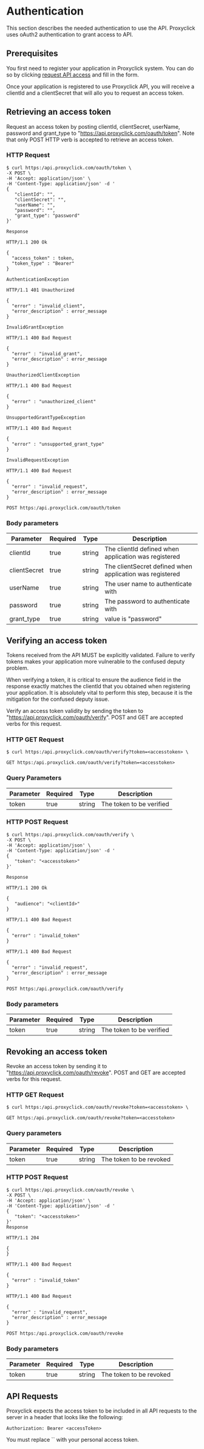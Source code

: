 # Authentication

This section describes the needed authentication to use the API.
Proxyclick uses oAuth2 authentication to grant access to API. 

## Prerequisites

You first need to register your application in Proxyclick system. You can do so by clicking [request API access](https://www.proxyclick.com/api-access-request) and fill in the form.

Once your application is registered to use Proxyclick API, you will receive a clientId and a clientSecret that will allo you to request an access token. 

## Retrieving an access token

Request an access token by posting clientId, clientSecret, userName, password and grant_type to "https://api.proxyclick.com/oauth/token". Note that only POST HTTP verb is accepted to retrieve an access token.

### HTTP Request

```shell
$ curl https:/api.proxyclick.com/oauth/token \
-X POST \
-H 'Accept: application/json' \
-H 'Content-Type: application/json' -d '
{
   "clientId": "",
   "clientSecret": "",
   "userName": "",
   "password": "",
   "grant_type": "password"
}'

Response

HTTP/1.1 200 Ok

{
  "access_token" : token,
  "token_type" : "Bearer"
}

AuthenticationException

HTTP/1.1 401 Unauthorized

{
  "error" : "invalid_client",
  "error_description" : error_message	
}

InvalidGrantException

HTTP/1.1 400 Bad Request

{
  "error" : "invalid_grant",
  "error_description" : error_message	
}

UnauthorizedClientException

HTTP/1.1 400 Bad Request

{
  "error" : "unauthorized_client"
}

UnsupportedGrantTypeException

HTTP/1.1 400 Bad Request

{
  "error" : "unsupported_grant_type"
}

InvalidRequestException

HTTP/1.1 400 Bad Request

{
  "error" : "invalid_request",
  "error_description" : error_message	
}
```

`POST https:/api.proxyclick.com/oauth/token`

### Body parameters

Parameter | Required | Type | Description
--------- | -------- | ---- | -----------
clientId | true | string | The clientId defined when application was registered
clientSecret | true | string | The clientSecret defined when application was registered
userName | true | string | The user name to authenticate with
password | true | string | The password to authenticate with
grant_type | true | string |value is "password"
  


## Verifying an access token

Tokens received from the API MUST be explicitly validated. Failure to verify tokens makes your application more vulnerable to the confused deputy problem. 

When verifying a token, it is critical to ensure the audience field in the response exactly matches the clientId that you obtained when registering your application. It is absolutely vital to perform this step, because it is the mitigation for the confused deputy issue. 

Verify an access token validity by sending the token to "https://api.proxyclick.com/oauth/verify".
POST and GET are accepted verbs for this request.

### HTTP GET Request

```shell
$ curl https:/api.proxyclick.com/oauth/verify?token=<accesstoken> \
```

`GET https:/api.proxyclick.com/oauth/verify?token=<accesstoken>`

### Query Parameters

Parameter | Required | Type | Description
--------- | -------- | ---- | -----------
token | true | string | The token to be verified


### HTTP POST Request

```shell
$ curl https:/api.proxyclick.com/oauth/verify \
-X POST \
-H 'Accept: application/json' \
-H 'Content-Type: application/json' -d '
{
   "token": "<accesstoken>"
}'

Response

HTTP/1.1 200 Ok

{
   "audience": "<clientId>"
}

HTTP/1.1 400 Bad Request

{
  "error" : "invalid_token"
}

HTTP/1.1 400 Bad Request

{
  "error" : "invalid_request",
  "error_description" : error_message
}
```

`POST https:/api.proxyclick.com/oauth/verify`

### Body parameters

Parameter | Required | Type | Description
--------- | -------- | ---- | -----------
token | true | string | The token to be verified 


## Revoking an access token

Revoke an access token by sending it to "https://api.proxyclick.com/oauth/revoke".
POST and GET are accepted verbs for this request.
   
### HTTP GET Request

```shell
$ curl https:/api.proxyclick.com/oauth/revoke?token=<accesstoken> \
```

`GET https:/api.proxyclick.com/oauth/revoke?token=<accesstoken>`

### Query parameters

Parameter | Required | Type | Description
--------- | -------- | ---- | -----------
token | true | string | The token to be revoked


### HTTP POST Request

```shell
$ curl https:/api.proxyclick.com/oauth/revoke \
-X POST \
-H 'Accept: application/json' \
-H 'Content-Type: application/json' -d '
{
   "token": "<accesstoken>"
}'
Response

HTTP/1.1 204

{
}

HTTP/1.1 400 Bad Request

{
  "error" : "invalid_token"
}

HTTP/1.1 400 Bad Request

{
  "error" : "invalid_request",
  "error_description" : error_message
}
```

`POST https:/api.proxyclick.com/oauth/revoke`

### Body parameters

Parameter | Required | Type | Description
--------- | -------- | ---- | -----------
token | true | string | The token to be revoked


## API Requests

Proxyclick expects the access token to be included in all API requests to the server in a header that looks like the following:

`Authorization: Bearer <accessToken>`

<aside class="notice">
You must replace `<accessToken>` with your personal access token.
</aside>

